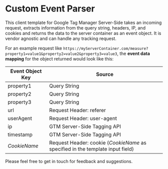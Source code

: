 # Custom Event Parser

This client template for Google Tag Manager Server-Side takes an incoming request, extracts information from the query string, headers, IP, and cookies and returns the data to the server container as an event object. It is vendor agnostic and can handle any tracking request.

For an example request like `https://myServerContainer.com/measure?property1=value1&property2=value2&property3=value3`, the **event data mapping** for the object returned would look like this:

Event Object Key | Source
--- | ---
property1 | Query String 
property2 | Query String
property3 | Query String
url | Request Header: referer
userAgent | Request Header: user-agent
ip | GTM Server-Side Tagging API
timestamp | GTM Server-Side Tagging API
*CookieName* | Request Header: cookie (*CookieName* as specified in the template input field)

Please feel free to get in touch for feedback and suggestions. 
